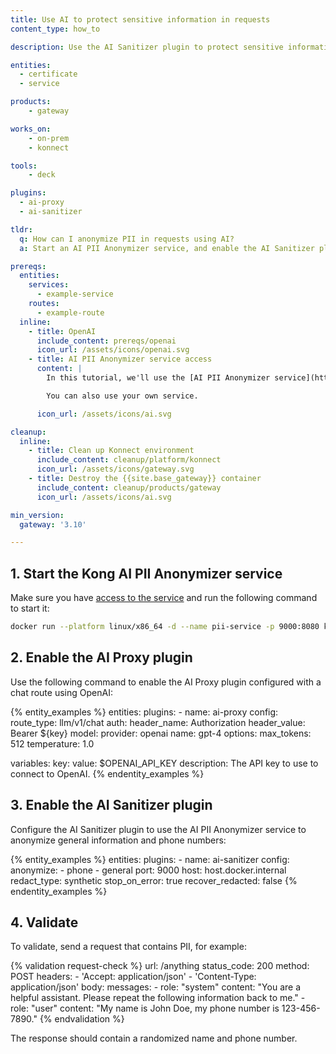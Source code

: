 ```yaml
---
title: Use AI to protect sensitive information in requests
content_type: how_to

description: Use the AI Sanitizer plugin to protect sensitive information in requests.

entities: 
  - certificate
  - service

products:
    - gateway

works_on:
    - on-prem
    - konnect

tools:
    - deck

plugins:
  - ai-proxy
  - ai-sanitizer

tldr:
  q: How can I anonymize PII in requests using AI?
  a: Start an AI PII Anonymizer service, and enable the AI Sanitizer plugin to use this service to anonymize the specified information.

prereqs:
  entities:
    services:
      - example-service
    routes:
      - example-route
  inline:
    - title: OpenAI
      include_content: prereqs/openai
      icon_url: /assets/icons/openai.svg
    - title: AI PII Anonymizer service access
      content: |
        In this tutorial, we'll use the [AI PII Anonymizer service](https://hub.docker.com/r/kong/ai-pii-service) provided by Kong. Since this Docker image is private, you need to reach out to [Kong Support](https://support.konghq.com/support/s/) to get access.

        You can also use your own service.

      icon_url: /assets/icons/ai.svg

cleanup:
  inline:
    - title: Clean up Konnect environment
      include_content: cleanup/platform/konnect
      icon_url: /assets/icons/gateway.svg
    - title: Destroy the {{site.base_gateway}} container
      include_content: cleanup/products/gateway
      icon_url: /assets/icons/ai.svg

min_version:
  gateway: '3.10'

---
```


## 1. Start the Kong AI PII Anonymizer service

Make sure you have [access to the service](#ai-pii-anonymizer-service-access) and run the following command to start it:

```sh
docker run --platform linux/x86_64 -d --name pii-service -p 9000:8080 kong/ai-pii-service 
```

## 2. Enable the AI Proxy plugin

Use the following command to enable the AI Proxy plugin configured with a chat route using OpenAI:

{% entity_examples %}
entities:
  plugins:
    - name: ai-proxy
      config:
        route_type: llm/v1/chat
        auth:
          header_name: Authorization
          header_value: Bearer ${key}
        model:
          provider: openai
          name: gpt-4
          options:
            max_tokens: 512
            temperature: 1.0
      
variables:
  key:
    value: $OPENAI_API_KEY
    description: The API key to use to connect to OpenAI.
{% endentity_examples %}

## 3. Enable the AI Sanitizer plugin

Configure the AI Sanitizer plugin to use the AI PII Anonymizer service to anonymize general information and phone numbers:

{% entity_examples %}
entities:
  plugins:
    - name: ai-sanitizer
      config: 
        anonymize:
            - phone
            - general
        port: 9000
        host: host.docker.internal
        redact_type: synthetic
        stop_on_error: true
        recover_redacted: false
{% endentity_examples %}

## 4. Validate

To validate, send a request that contains PII, for example:

{% validation request-check %}
url: /anything
status_code: 200
method: POST
headers:
    - 'Accept: application/json'
    - 'Content-Type: application/json'
body:
    messages:
        - role: "system"
          content: "You are a helpful assistant. Please repeat the following information back to me."
        - role: "user"
          content: "My name is John Doe, my phone number is 123-456-7890."
{% endvalidation %}

The response should contain a randomized name and phone number.
